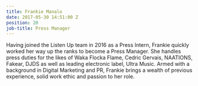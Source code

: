 ```yaml
---
title: Frankie Manalo
date: 2017-05-30 14:51:00 Z
position: 20
job-title: Press Manager
---
```


Having joined the Listen Up team in 2016 as a Press Intern, Frankie quickly worked her way up the ranks to become a Press Manager. She handles press duties for the likes of Waka Flocka Flame, Cedric Gervais, NAATIONS, Fakear, DJDS as well as leading electronic label, Ultra Music. Armed with a background in Digital Marketing and PR, Frankie brings a wealth of previous experience, solid work ethic and passion to her role.